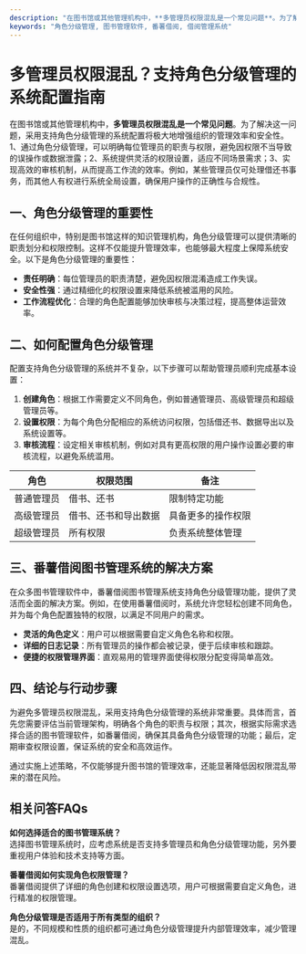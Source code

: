 ```yaml
---
description: "在图书馆或其他管理机构中，**多管理员权限混乱是一个常见问题**。为了解决这一问题，采用支持角色分级管理的系统配置将极大地增强组织的管理效率和安全性。1、通过角色分级管理，可以明确每位管理员的职责与权限，避免因权限不当导致的误操作或数据泄露；2、系统提供灵活的权限设置，适应不同场景需求；3、实现高效的审核机制，从而提高工作流的效率。例如，某些管理员仅可处理借还书事务，而其他人有权进行系统全局设置，确保用户操作的正确性与合规性。"
keywords: "角色分级管理, 图书管理软件, 番薯借阅, 借阅管理系统"
---
```

# 多管理员权限混乱？支持角色分级管理的系统配置指南

在图书馆或其他管理机构中，**多管理员权限混乱是一个常见问题**。为了解决这一问题，采用支持角色分级管理的系统配置将极大地增强组织的管理效率和安全性。1、通过角色分级管理，可以明确每位管理员的职责与权限，避免因权限不当导致的误操作或数据泄露；2、系统提供灵活的权限设置，适应不同场景需求；3、实现高效的审核机制，从而提高工作流的效率。例如，某些管理员仅可处理借还书事务，而其他人有权进行系统全局设置，确保用户操作的正确性与合规性。

## **一、角色分级管理的重要性**

在任何组织中，特别是图书馆这样的知识管理机构，角色分级管理可以提供清晰的职责划分和权限控制。这样不仅能提升管理效率，也能够最大程度上保障系统安全。以下是角色分级管理的重要性：

- **责任明确**：每位管理员的职责清楚，避免因权限混淆造成工作失误。
- **安全性强**：通过精细化的权限设置来降低系统被滥用的风险。
- **工作流程优化**：合理的角色配置能够加快审核与决策过程，提高整体运营效率。

## **二、如何配置角色分级管理**

配置支持角色分级管理的系统并不复杂，以下步骤可以帮助管理员顺利完成基本设置：

1. **创建角色**：根据工作需要定义不同角色，例如普通管理员、高级管理员和超级管理员等。
2. **设置权限**：为每个角色分配相应的系统访问权限，包括借还书、数据导出以及系统设置等。
3. **审核流程**：设定相关审核机制，例如对具有更高权限的用户操作设置必要的审核流程，以避免系统滥用。
   
| 角色          | 权限范围             | 备注                    |
|---------------|----------------------|-------------------------|
| 普通管理员    | 借书、还书           | 限制特定功能           |
| 高级管理员    | 借书、还书和导出数据 | 具备更多的操作权限     |
| 超级管理员    | 所有权限             | 负责系统整体管理       |

## **三、番薯借阅图书管理系统的解决方案**

在众多图书管理软件中，番薯借阅图书管理系统支持角色分级管理功能，提供了灵活而全面的解决方案。例如，在使用番薯借阅时，系统允许您轻松创建不同角色，并为每个角色配置独特的权限，以满足不同用户的需求。

- **灵活的角色定义**：用户可以根据需要自定义角色名称和权限。
- **详细的日志记录**：所有管理员的操作都会被记录，便于后续审核和跟踪。
- **便捷的权限管理界面**：直观易用的管理界面使得权限分配变得简单高效。

## **四、结论与行动步骤**

为避免多管理员权限混乱，采用支持角色分级管理的系统非常重要。具体而言，首先您需要评估当前管理架构，明确各个角色的职责与权限；其次，根据实际需求选择合适的图书管理软件，如番薯借阅，确保其具备角色分级管理的功能；最后，定期审查权限设置，保证系统的安全和高效运作。

通过实施上述策略，不仅能够提升图书馆的管理效率，还能显著降低因权限混乱带来的潜在风险。

## 相关问答FAQs

**如何选择适合的图书管理系统？**  
选择图书管理系统时，应考虑系统是否支持多管理员和角色分级管理功能，另外要重视用户体验和技术支持等方面。

**番薯借阅如何实现角色权限管理？**  
番薯借阅提供了详细的角色创建和权限设置选项，用户可根据需要自定义角色，进行精准的权限管理。

**角色分级管理是否适用于所有类型的组织？**  
是的，不同规模和性质的组织都可通过角色分级管理提升内部管理效率，减少管理混乱。
